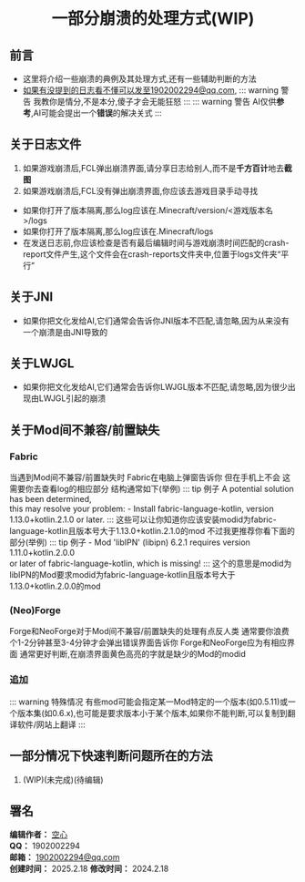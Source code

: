 <div align="center">

# 一部分崩溃的处理方式(WIP)

</div>

## 前言
 - 这里将介绍一些崩溃的典例及其处理方式,还有一些辅助判断的方法
 - 如果有没提到的日志看不懂可以发至1902002294@qq.com,
::: warning 警告
我教你是情分,不是本分,傻子才会无能狂怒
:::
::: warning 警告
AI仅供**参考**,AI可能会提出一个**错误**的解决关式
:::
## 关于日志文件

1. 如果游戏崩溃后,FCL弹出崩溃界面,请分享日志给别人,而不是**千方百计**地去**截图** 
2. 如果游戏崩溃后,FCL没有弹出崩溃界面,你应该去游戏目录手动寻找
- 如果你打开了版本隔离,那么log应该在.Minecraft/version/<游戏版本名>/logs
- 如果你打开了版本隔离,那么log应该在.Minecraft/logs
- 在发送日志前,你应该检查是否有最后编辑时间与游戏崩溃时间匹配的crash-report文件产生,这个文件会在crash-reports文件夹中,位置于logs文件夹“平行”
## 关于JNI
- 如果你把文化发给AI,它们通常会告诉你JNI版本不匹配,请忽略,因为从来没有一个崩溃是由JNI导致的
## 关于LWJGL
- 如果你把文化发给AI,它们通常会告诉你LWJGL版本不匹配,请忽略,因为很少出现由LWJGL引起的崩溃
## 关于Mod间不兼容/前置缺失
### Fabric
当遇到Mod间不兼容/前置缺失时
Fabric在电脑上弹窗告诉你
但在手机上不会
这需要你去查看log的相应部分
结构通常如下(举例)
::: tip 例子
A potential solution has been determined,  
 this may resolve your problem:
	 - Install fabric-language-kotlin, version 1.13.0+kotlin.2.1.0 or later.
:::
这些可以让你知道你应该安装modid为fabric-language-kotlin且版本号大于1.13.0+kotlin.2.1.0的mod
不过我更推荐你看下面的部分(举例)
::: tip 例子
	 - Mod 'libIPN' (libipn) 6.2.1 requires version 1.11.0+kotlin.2.0.0  
	  or later of fabric-language-kotlin, which is missing!
:::
这个的意思是modid为libIPN的Mod要求modid为fabric-language-kotlin且版本号大于1.13.0+kotlin.2.0.0的mod
### (Neo)Forge
Forge和NeoForge对于Mod间不兼容/前置缺失的处理有点反人类
通常要你浪费个1-2分钟甚至3-4分钟才会弹出错误界面告诉你
Forge和NeoForge应为有相应界面
通常更好判断,在崩溃界面黄色高亮的字就是缺少的Mod的modid
### 追加
::: warning 特殊情况
有些mod可能会指定某一Mod特定的一个版本(如0.5.11)或一个版本集(如0.6.x),也可能是要求版本小于某个版本,如果你不能判断,可以复制到翻译软件/网站上翻译
:::
## 一部分情况下快速判断问题所在的方法
1. (WIP)(未完成)(待编辑)
## 署名
**编辑作者：** [空心](https://github.com/KongXing0819)  
**QQ：** 1902002294  
**邮箱：** 1902002294@qq.com  
**创建时间：** 2025.2.18
**修改时间：** 2024.2.18

